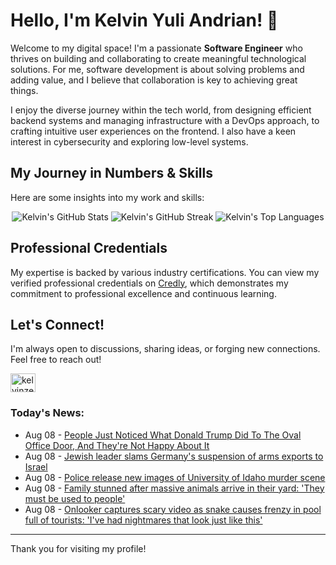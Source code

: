 # Hello, I'm Kelvin Yuli Andrian! 👋

Welcome to my digital space! I'm a passionate **Software Engineer** who thrives on building and collaborating to create meaningful technological solutions. For me, software development is about solving problems and adding value, and I believe that collaboration is key to achieving great things.

I enjoy the diverse journey within the tech world, from designing efficient backend systems and managing infrastructure with a DevOps approach, to crafting intuitive user experiences on the frontend. I also have a keen interest in cybersecurity and exploring low-level systems.

## My Journey in Numbers & Skills

Here are some insights into my work and skills:

<p align="center">
  <img src="https://github-readme-stats.vercel.app/api?username=kelvinzer0&show_icons=true&theme=radical" alt="Kelvin's GitHub Stats" />
  <img src="https://github-readme-streak-stats.herokuapp.com/?user=kelvinzer0&theme=radical" alt="Kelvin's GitHub Streak" />
  <img src="https://github-readme-stats.vercel.app/api/top-langs/?username=kelvinzer0&layout=compact&theme=radical" alt="Kelvin's Top Languages" />
</p>

## Professional Credentials

My expertise is backed by various industry certifications. You can view my verified professional credentials on [Credly](https://www.credly.com/users/kelvin-yuli-andrian/badges), which demonstrates my commitment to professional excellence and continuous learning.

## Let's Connect!

I'm always open to discussions, sharing ideas, or forging new connections. Feel free to reach out!

<p align="left">
    <a href="https://linkedin.com/in/kelvinzero" target="blank"><img align="center" src="https://cdn.jsdelivr.net/npm/simple-icons@3.0.1/icons/linkedin.svg" alt="kelvinzero" height="30" width="40" /></a>
</p>

### Today's News:

<!-- feed start -->
- Aug 08 - [People Just Noticed What Donald Trump Did To The Oval Office Door, And They're Not Happy About It](https://www.yahoo.com/entertainment/articles/people-cant-believe-donald-trump-165335652.html)
- Aug 08 - [Jewish leader slams Germany's suspension of arms exports to Israel](https://www.yahoo.com/news/articles/jewish-leader-slams-germanys-suspension-144446026.html)
- Aug 08 - [Police release new images of University of Idaho murder scene](https://www.yahoo.com/news/articles/police-release-images-university-idaho-144111770.html)
- Aug 08 - [Family stunned after massive animals arrive in their yard: 'They must be used to people'](https://www.yahoo.com/news/articles/family-stunned-massive-animals-arrive-114000171.html)
- Aug 08 - [Onlooker captures scary video as snake causes frenzy in pool full of tourists: 'I've had nightmares that look just like this'](https://www.yahoo.com/news/articles/onlooker-captures-scary-video-snake-111500039.html)
<!-- feed end -->

---

Thank you for visiting my profile!